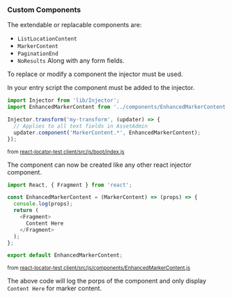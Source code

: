 ### Custom Components
The extendable or replacable components are:
 - `ListLocationContent`
 - `MarkerContent`
 - `PaginationEnd`
 - `NoResults`
Along with any form fields.

To replace or modify a component the injector must be used.

In your entry script the component must be added to the injector.
```javascript
import Injector from 'lib/Injector';
import EnhancedMarkerContent from '../components/EnhancedMarkerContent';

Injector.transform('my-transform', (updater) => {
  // Applies to all text fields in AssetAdmin
  updater.component('MarkerContent.*', EnhancedMarkerContent);
});
```
<small>from [react-locator-test client/src/js/boot/index.js](https://github.com/mak001/react-locator-test/blob/master/client/src/js/boot/index.js)</small>

The component can now be created like any other react injector component.
```javascript
import React, { Fragment } from 'react';

const EnhancedMarkerContent = (MarkerContent) => (props) => {
  console.log(props);
  return (
    <Fragment>
      Content Here
    </Fragment>
  );
};

export default EnhancedMarkerContent;
```
<small>from [react-locator-test client/src/js/components/EnhancedMarkerContent.js](https://github.com/mak001/react-locator-test/blob/master/client/src/js/components/EnhancedMarkerContent.js)</small>

The above code will log the porps of the component and only display `Content Here` for marker content.
